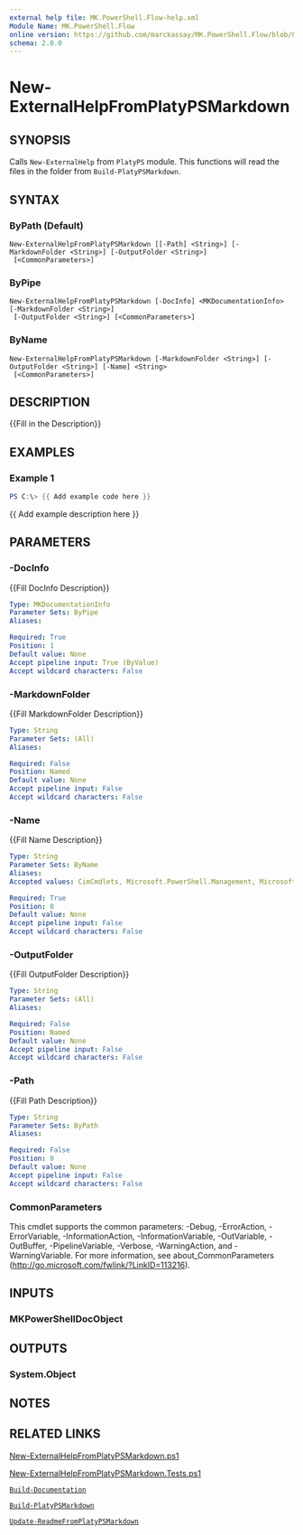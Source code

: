 ```yaml
---
external help file: MK.PowerShell.Flow-help.xml
Module Name: MK.PowerShell.Flow
online version: https://github.com/marckassay/MK.PowerShell.Flow/blob/0.0.4/docs/New-ExternalHelpFromPlatyPSMarkdown.md
schema: 2.0.0
---
```


# New-ExternalHelpFromPlatyPSMarkdown

## SYNOPSIS
Calls `New-ExternalHelp` from `PlatyPS` module. This functions will read the files in the folder from `Build-PlatyPSMarkdown`.

## SYNTAX

### ByPath (Default)
```
New-ExternalHelpFromPlatyPSMarkdown [[-Path] <String>] [-MarkdownFolder <String>] [-OutputFolder <String>]
 [<CommonParameters>]
```

### ByPipe
```
New-ExternalHelpFromPlatyPSMarkdown [-DocInfo] <MKDocumentationInfo> [-MarkdownFolder <String>]
 [-OutputFolder <String>] [<CommonParameters>]
```

### ByName
```
New-ExternalHelpFromPlatyPSMarkdown [-MarkdownFolder <String>] [-OutputFolder <String>] [-Name] <String>
 [<CommonParameters>]
```

## DESCRIPTION
{{Fill in the Description}}

## EXAMPLES

### Example 1
```powershell
PS C:\> {{ Add example code here }}
```

{{ Add example description here }}

## PARAMETERS

### -DocInfo
{{Fill DocInfo Description}}

```yaml
Type: MKDocumentationInfo
Parameter Sets: ByPipe
Aliases:

Required: True
Position: 1
Default value: None
Accept pipeline input: True (ByValue)
Accept wildcard characters: False
```

### -MarkdownFolder
{{Fill MarkdownFolder Description}}

```yaml
Type: String
Parameter Sets: (All)
Aliases:

Required: False
Position: Named
Default value: None
Accept pipeline input: False
Accept wildcard characters: False
```

### -Name
{{Fill Name Description}}

```yaml
Type: String
Parameter Sets: ByName
Aliases:
Accepted values: CimCmdlets, Microsoft.PowerShell.Management, Microsoft.PowerShell.Utility, MK.PowerShell.Flow, Pester, Plaster, Plaster, platyPS, posh-git, PSReadLine

Required: True
Position: 0
Default value: None
Accept pipeline input: False
Accept wildcard characters: False
```

### -OutputFolder
{{Fill OutputFolder Description}}

```yaml
Type: String
Parameter Sets: (All)
Aliases:

Required: False
Position: Named
Default value: None
Accept pipeline input: False
Accept wildcard characters: False
```

### -Path
{{Fill Path Description}}

```yaml
Type: String
Parameter Sets: ByPath
Aliases:

Required: False
Position: 0
Default value: None
Accept pipeline input: False
Accept wildcard characters: False
```

### CommonParameters
This cmdlet supports the common parameters: -Debug, -ErrorAction, -ErrorVariable, -InformationAction, -InformationVariable, -OutVariable, -OutBuffer, -PipelineVariable, -Verbose, -WarningAction, and -WarningVariable. For more information, see about_CommonParameters (http://go.microsoft.com/fwlink/?LinkID=113216).

## INPUTS

### MKPowerShellDocObject

## OUTPUTS

### System.Object

## NOTES

## RELATED LINKS

[New-ExternalHelpFromPlatyPSMarkdown.ps1](https://github.com/marckassay/MK.PowerShell.Flow/blob/0.0.4/src/documentation/New-ExternalHelpFromPlatyPSMarkdown.ps1)

[New-ExternalHelpFromPlatyPSMarkdown.Tests.ps1](https://github.com/marckassay/MK.PowerShell.Flow/blob/0.0.4/test/documentation/New-ExternalHelpFromPlatyPSMarkdown.Tests.ps1)

[`Build-Documentation`](https://github.com/marckassay/MK.PowerShell.Flow/blob/0.0.4/docs/Build-Documentation.md)

[`Build-PlatyPSMarkdown`](https://github.com/marckassay/MK.PowerShell.Flow/blob/0.0.4/docs/Build-PlatyPSMarkdown.md)

[`Update-ReadmeFromPlatyPSMarkdown`](https://github.com/marckassay/MK.PowerShell.Flow/blob/0.0.4/docs/Update-ReadmeFromPlatyPSMarkdown.md)
